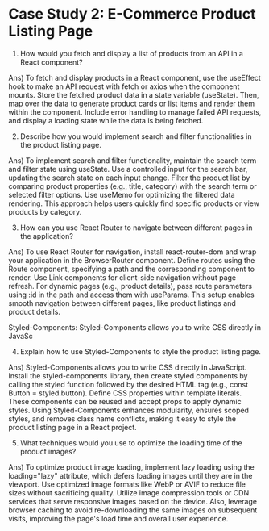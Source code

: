 # Case Study 2: E-Commerce Product Listing Page
1. How would you fetch and display a list of products from an API in a React component?

Ans) To fetch and display products in a React component, use the useEffect hook to make an API request with fetch or axios when the component mounts. Store the fetched product data in a state variable (useState). Then, map over the data to generate product cards or list items and render them within the component. Include error handling to manage failed API requests, and display a loading state while the data is being fetched.

2. Describe how you would implement search and filter functionalities in the product listing page.

Ans) To implement search and filter functionality, maintain the search term and filter state using useState. Use a controlled input for the search bar, updating the search state on each input change. Filter the product list by comparing product properties (e.g., title, category) with the search term or selected filter options. Use useMemo for optimizing the filtered data rendering. This approach helps users quickly find specific products or view products by category.

3. How can you use React Router to navigate between different pages in the application?

Ans) To use React Router for navigation, install react-router-dom and wrap your application in the BrowserRouter component. Define routes using the Route component, specifying a path and the corresponding component to render. Use Link components for client-side navigation without page refresh. For dynamic pages (e.g., product details), pass route parameters using :id in the path and access them with useParams. This setup enables smooth navigation between different pages, like product listings and product details.

Styled-Components: Styled-Components allows you to write CSS directly in JavaSc

4. Explain how to use Styled-Components to style the product listing page.

Ans) Styled-Components allows you to write CSS directly in JavaScript. Install the styled-components library, then create styled components by calling the styled function followed by the desired HTML tag (e.g., const Button = styled.button). Define CSS properties within template literals. These components can be reused and accept props to apply dynamic styles. Using Styled-Components enhances modularity, ensures scoped styles, and removes class name conflicts, making it easy to style the product listing page in a React project.

5. What techniques would you use to optimize the loading time of the product images?

Ans) To optimize product image loading, implement lazy loading using the loading="lazy" attribute, which defers loading images until they are in the viewport. Use optimized image formats like WebP or AVIF to reduce file sizes without sacrificing quality. Utilize image compression tools or CDN services that serve responsive images based on the device. Also, leverage browser caching to avoid re-downloading the same images on subsequent visits, improving the page's load time and overall user experience.

